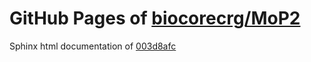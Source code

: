 GitHub Pages of [biocorecrg/MoP2](https://github.com/biocorecrg/MoP2.git)
===
Sphinx html documentation of [003d8afc](https://github.com/biocorecrg/MoP2/tree/003d8afc8ee9e208a85357583310ed11b549ded6)
